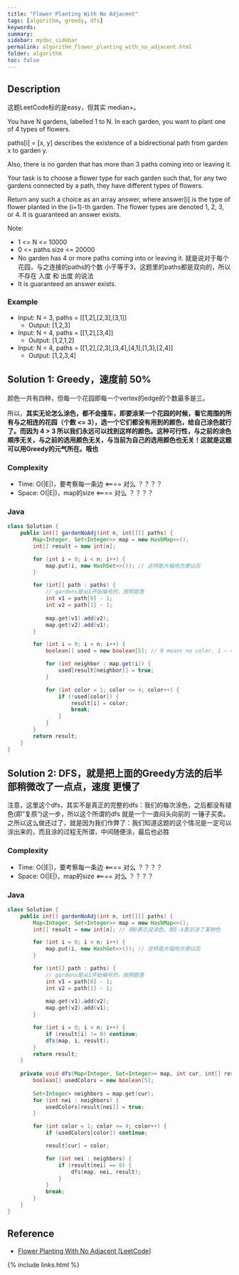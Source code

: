 ```yaml
---
title: "Flower Planting With No Adjacent"
tags: [algorithm, greedy, dfs]
keywords:
summary:
sidebar: mydoc_sidebar
permalink: algorithm_flower_planting_with_no_adjacent.html
folder: algorithm
toc: false
---
```


## Description
这题LeetCode标的是easy，但其实 median+。

You have N gardens, labelled 1 to N.  In each garden, you want to plant one of 4 types of flowers.

paths[i] = [x, y] describes the existence of a bidirectional path from garden x to garden y.

Also, there is no garden that has more than 3 paths coming into or leaving it.

Your task is to choose a flower type for each garden such that, for any two gardens connected by a path, they have different types of flowers.

Return any such a choice as an array answer, where answer[i] is the type of flower planted in the (i+1)-th garden.  The flower types are denoted 1, 2, 3, or 4.  It is guaranteed an answer exists.

Note:
* 1 <= N <= 10000
* 0 <= paths.size <= 20000
* No garden has 4 or more paths coming into or leaving it. 就是说对于每个花园，与之连接的paths的个数 小于等于3，这题里的paths都是双向的，所以不存在 入度 和 出度 的说法
* It is guaranteed an answer exists.

### Example
* Input: N = 3, paths = [[1,2],[2,3],[3,1]]
  * Output: [1,2,3]
* Input: N = 4, paths = [[1,2],[3,4]]
  * Output: [1,2,1,2]
* Input: N = 4, paths = [[1,2],[2,3],[3,4],[4,1],[1,3],[2,4]]
  * Output: [1,2,3,4]

## Solution 1: Greedy，速度前 50%
颜色一共有四种，但每一个花园即每一个vertex的edge的个数最多是三。

所以，**其实无论怎么涂色，都不会撞车，即要涂某一个花园的时候，看它周围的所有与之相连的花园（个数 <= 3），选一个它们都没有用到的颜色，给自己涂色就行了。而因为 4 > 3 所以我们永远可以找到这样的颜色。这种可行性，与之前的涂色顺序无关，与之前的选用颜色无关，与当前为自己的选用颜色也无关！这就是这题可以用Greedy的元气所在。哦也**

### Complexity
* Time: O(|E|)，要考察每一条边 <==== 对么 ？？？？
* Space: O(|E|)，map的size <==== 对么 ？？？？

### Java
```java
class Solution {
    public int[] gardenNoAdj(int n, int[][] paths) {
        Map<Integer, Set<Integer>> map = new HashMap<>();
        int[] result = new int[n];	

        for (int i = 0; i < n; i++) {
            map.put(i, new HashSet<>()); // 这样能大幅地方便以后
        }

        for (int[] path : paths) {
            // gardens是从1开始编号的，按照题意
            int v1 = path[0] - 1;
            int v2 = path[1] - 1;
            
            map.get(v1).add(v2);
            map.get(v2).add(v1);
        }

        for (int i = 0; i < n; i++) {
            boolean[] used = new boolean[5]; // 0 means no color, 1 ~ 4 means four colors

            for (int neighbor : map.get(i)) {
                used[result[neighbor]] = true;
            }

            for (int color = 1; color <= 4; color++) {
                if (!used[color]) {
                    result[i] = color;
                    break;
                }
            }
        }
        return result;
    }
}
```

## Solution 2: DFS，就是把上面的Greedy方法的后半部稍微改了一点点，速度 更慢了
注意，这里这个dfs，其实不是真正的完整的dfs：我们的每次涂色，之后都没有褪色(即”复原“)这一步，所以这个所谓的dfs 就是一个一直闷头向前的 一锤子买卖。之所以这么做还过了，就是因为我们作弊了：我们知道这题的这个情况是一定可以涂出来的，而且涂的过程无所谓，中间随便涂，最后也必胜

### Complexity
* Time: O(|E|)，要考察每一条边 <==== 对么 ？？？？
* Space: O(|E|)，map的size <==== 对么 ？？？？

### Java
```java
class Solution {
    public int[] gardenNoAdj(int n, int[][] paths) {
        Map<Integer, Set<Integer>> map = new HashMap<>();
        int[] result = new int[n]; // 用0表示没涂色，用1-4表示涂了某种色

        for (int i = 0; i < n; i++) {
            map.put(i, new HashSet<>()); // 这样能大幅地方便以后
        }

        for (int[] path : paths) {
            // gardens是从1开始编号的，按照题意
            int v1 = path[0] - 1;
            int v2 = path[1] - 1;
            
            map.get(v1).add(v2);
            map.get(v2).add(v1);
        }

        for (int i = 0; i < n; i++) {
            if (result[i] != 0) continue;
            dfs(map, i, result);
        }
        return result;
    }
    
    private void dfs(Map<Integer, Set<Integer>> map, int cur, int[] result) {
        boolean[] usedColors = new boolean[5];
        
        Set<Integer> neighbors = map.get(cur);
        for (int nei : neighbors) {
            usedColors[result[nei]] = true;
        }

        for (int color = 1; color <= 4; color++) {
            if (usedColors[color]) continue;

            result[cur] = color;

            for (int nei : neighbors) {
                if (result[nei] == 0) {
                    dfs(map, nei, result);
                }
            }
            break;
        }
    }
}
```

## Reference
* [Flower Planting With No Adjacent [LeetCode]](https://leetcode.com/problems/flower-planting-with-no-adjacent/description/)

{% include links.html %}
